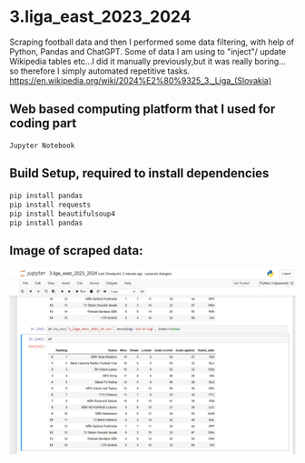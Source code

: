 # 3.liga_east_2023_2024
Scraping football data and then I performed some data filtering, with help of Python, Pandas and ChatGPT.
Some of data I am using to "inject"/ update Wikipedia tables etc...I did it manually previously,but it was really boring... so therefore I simply automated repetitive tasks. https://en.wikipedia.org/wiki/2024%E2%80%9325_3._Liga_(Slovakia)

## Web based computing platform that I used for coding part
```
Jupyter Notebook
```

## Build Setup, required to install dependencies
```
pip install pandas
pip install requests
pip install beautifulsoup4
pip install pandas
```

## Image of scraped data:
<img src="https://github.com/kixelo/3.liga_east_2023_2024/blob/main/3liga_ws_data.PNG" />

